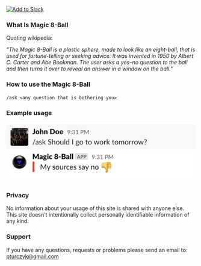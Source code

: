<a href="https://slack.com/oauth/v2/authorize?client_id=962873913474.963386515618&scope=commands" rel="Add to slack">![Add to Slack](https://platform.slack-edge.com/img/add_to_slack.png)</a>


### What Is Magic 8-Ball
Quoting wikipedia:

_"The Magic 8-Ball is a plastic sphere, made to look like an eight-ball, that is used for fortune-telling or seeking advice. It was invented in 1950 by Albert C. Carter and Abe Bookman. The user asks a yes–no question to the ball and then turns it over to reveal an answer in a window on the ball."_


### How to use the Magic 8-Ball

```
/ask <any question that is bothering you>
```

### Example usage

![Screen](https://raw.githubusercontent.com/pturczyk/assets/eightball/imgs/screen.png)

### Privacy

No information about your usage of this site is shared with anyone else. This site doesn't intentionally collect personally identifiable information of any kind.

### Support
If you have any questions, requests or problems please send an email to: [pturczyk@gmail.com](mailto:pturczyk@gmail.com)

